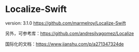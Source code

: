 


#  Localize-Swift

version: 3.1.0
https://github.com/marmelroy/Localize-Swift

另外，可参考库：https://github.com/andresilvagomez/Localize

国际化的文档：https://www.jianshu.com/p/a271347324de
